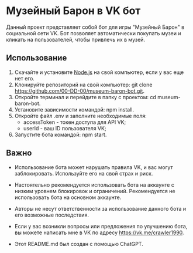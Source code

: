 # Музейный Барон в VK бот

Данный проект представляет собой бот для игры "Музейный Барон" в социальной сети VK. Бот позволяет автоматически покупать музеи и кликать на пользователей, чтобы привлечь их в музей.

## Использование

1. Скачайте и установите [Node.js](https://nodejs.org/) на свой компьютер, если у вас еще нет его.
2. Клонируйте репозиторий на свой компьютер: git clone https://github.com/00-DD-00/museum-baron-bot.git.
3. Откройте терминал и перейдите в папку с проектом: cd museum-baron-bot.
4. Установите зависимости командой: npm install.
5. Откройте файл .env и заполните необходимые поля:
   - accessToken - токен доступа для API VK;
   - userId - ваш ID пользователя VK;
6. Запустите бота командой: npm start.

## Важно

- Использование бота может нарушать правила VK, и вас могут заблокировать. Используйте его на свой страх и риск.
- Настоятельно рекомендуется использовать бота на аккаунте с низким уровнем блокировок и ограничений. Рекомендуется не использовать бота на основном аккаунте.
- Авторы не несут ответственности за использование данного бота и его возможные последствия.

- Если у вас возникли вопросы или предложения по улучшению бота, вы можете написать мне в VK по адресу https://vk.me/crawler1990.

- Этот README.md был создан с помощью ChatGPT.
